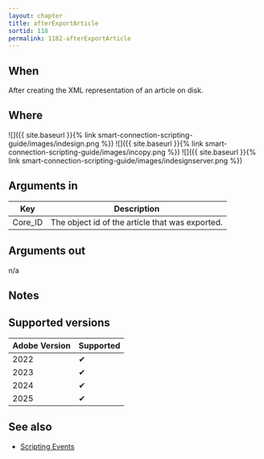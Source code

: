 ```yaml
---
layout: chapter
title: afterExportArticle
sortid: 118
permalink: 1182-afterExportArticle
---
```


## When

After creating the XML representation of an article on disk.

## Where

![]({{ site.baseurl }}{% link smart-connection-scripting-guide/images/indesign.png %}) ![]({{ site.baseurl }}{% link smart-connection-scripting-guide/images/incopy.png %}) ![]({{ site.baseurl }}{% link smart-connection-scripting-guide/images/indesignserver.png %})

## Arguments in

| Key     | Description                                     |
| ------- | ----------------------------------------------- |
| Core_ID | The object id of the article that was exported. |

## Arguments out

n/a

## Notes

## Supported versions

| Adobe Version | Supported |
| ------------- | --------- |
| 2022          | ✔         |
| 2023          | ✔         |
| 2024          | ✔         |
| 2025          | ✔         |

## See also

- [Scripting Events](./index.md)
